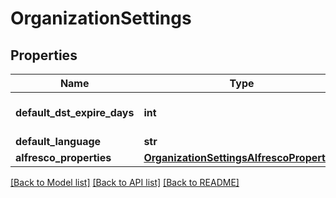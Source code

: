 # OrganizationSettings

## Properties
Name | Type | Description | Notes
------------ | ------------- | ------------- | -------------
**default_dst_expire_days** | **int** |  | [optional] [default to 30]
**default_language** | **str** |  | [optional] 
**alfresco_properties** | [**OrganizationSettingsAlfrescoProperties**](OrganizationSettingsAlfrescoProperties.md) |  | [optional] 

[[Back to Model list]](../README.md#documentation-for-models) [[Back to API list]](../README.md#documentation-for-api-endpoints) [[Back to README]](../README.md)


